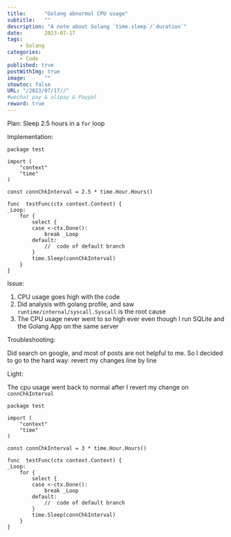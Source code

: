 ```yaml
---
title:      "Golang abnormal CPU usage"
subtitle:   ""
description: "A note about Golang `time.sleep`/`duration`"
date:       2023-07-17
tags:
    - Golang
categories:
    - Code
published: true
postWithImg: true
image:      ""
showtoc: false
URL: "/2023/07/17//"
#wechat pay & alipay & Paypal
reward: true
---
```

Plan: Sleep 2.5 hours in a `for` loop

Implementation:

```golang
package test

import (
    "context"
    "time"
)

const connChkInterval = 2.5 * time.Hour.Hours()

func  testFunc(ctx context.Context) {
_Loop:
    for {
        select {
        case <-ctx.Done():
            break _Loop
        default:
            //	code of default branch
        }
        time.Sleep(connChkInterval)
    }
}
```

Issue: 

1. CPU usage goes high with the code
2. Did analysis with golang profile, and saw `runtime/internal/syscall.Syscall` is the root cause
3. The CPU usage never went to so high ever even though I run SQLite and the Golang App on the same server

Troubleshooting:

Did search on google, and most of posts are not helpful to me. So I decided to go to the hard way: revert my changes line by line

Light:

The cpu usage went back to normal after I revert my change on `connChkInterval`

```golang
package test

import (
    "context"
    "time"
)

const connChkInterval = 3 * time.Hour.Hours()

func  testFunc(ctx context.Context) {
_Loop:
    for {
        select {
        case <-ctx.Done():
            break _Loop
        default:
            //	code of default branch
        }
        time.Sleep(connChkInterval)
    }
}
```